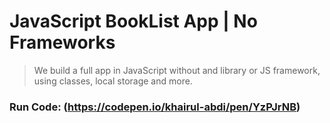 # JavaScript BookList App | No Frameworks

> We build a full app in JavaScript without and library or JS framework, using classes, local storage and more.

### Run Code: (https://codepen.io/khairul-abdi/pen/YzPJrNB)
